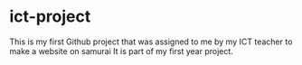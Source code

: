 # ict-project
This is my first Github project that was assigned to me by my ICT teacher to make a website on samurai It is part of my first year project.
